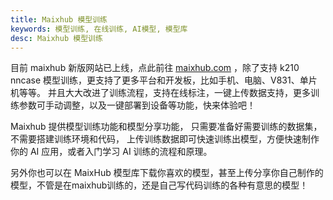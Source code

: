 ```yaml
---
title: Maixhub 模型训练
keywords: 模型训练, 在线训练, AI模型, 模型库
desc: Maixhub 模型训练
---
```


目前 maixhub 新版网站已上线，点此前往 [maixhub.com](http://maixhub.com) ，除了支持 k210 nncase 模型训练，更支持了更多平台和开发板，比如手机、电脑、V831、单片机等等。
并且大大改进了训练流程，支持在线标注，一键上传数据支持，更多训练参数可手动调整，以及一键部署到设备等功能，快来体验吧！

Maixhub 提供模型训练功能和模型分享功能， 只需要准备好需要训练的数据集， 不需要搭建训练环境和代码， 上传训练数据即可快速训练出模型，方便快速制作你的 AI 应用，或者入门学习 AI 训练的流程和原理。

另外你也可以在 MaixHub 模型库下载你喜欢的模型，甚至上传分享你自己制作的模型，不管是在maixhub训练的，还是自己写代码训练的各种有意思的模型！